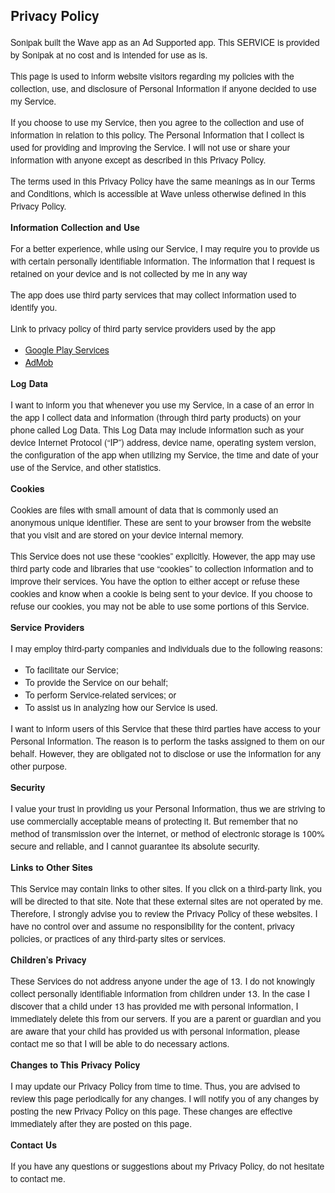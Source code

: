 <title>Privacy Policy</title> <style>body{font-family: "Helvetica Neue", Helvetica, Arial, sans-serif; padding:1em;}</style></head> <body><h2>Privacy Policy</h2> <p> Sonipak built the Wave app as an Ad Supported app. This SERVICE is provided by Sonipak at no cost and is intended for use as is.
                  </p> <p>This page is used to inform website visitors regarding my policies with the collection, use, and
                    disclosure of Personal Information if anyone decided to use my Service.
                  </p> <p>If you choose to use my Service, then you agree to the collection and use of information in relation
                    to this policy. The Personal Information that I collect is used for providing and improving the
                    Service. I will not use or share your information with anyone except as described
                    in this Privacy Policy.
                  </p> <p>The terms used in this Privacy Policy have the same meanings as in our Terms and Conditions, which is accessible
                    at Wave unless otherwise defined in this Privacy Policy.
                  </p> <p><strong>Information Collection and Use</strong></p> <p>For a better experience, while using our Service, I may require you to provide us with certain
                    personally identifiable information. The information that I request is retained on your device and is not collected by me in any way
                  </p> <p>The app does use third party services that may collect information used to identify you.</p> <div><p>Link to privacy policy of third party service providers used by the app </p> <ul><li><a href="https://www.google.com/policies/privacy/" target="_blank">Google Play Services</a></li> <li><a href="https://support.google.com/admob/answer/6128543?hl=en" target="_blank">AdMob</a></li> <!----> <!----></ul></div> <p><strong>Log Data</strong></p> <p> I want to inform you that whenever you use my Service, in a case of an
                    error in the app I collect data and information (through third party products) on your phone
                    called Log Data. This Log Data may include information such as your device Internet Protocol (“IP”) address,
                    device name, operating system version, the configuration of the app when utilizing my Service,
                    the time and date of your use of the Service, and other statistics.
                  </p> <p><strong>Cookies</strong></p> <p>Cookies are files with small amount of data that is commonly used an anonymous unique identifier. These
                    are sent to your browser from the website that you visit and are stored on your device internal memory.
                  </p> <p>This Service does not use these “cookies” explicitly. However, the app may use third party code and libraries
                    that use “cookies” to collection information and to improve their services. You have the option to either
                    accept or refuse these cookies and know when a cookie is being sent to your device. If you choose to
                    refuse our cookies, you may not be able to use some portions of this Service.
                  </p> <p><strong>Service Providers</strong></p> <p> I may employ third-party companies and individuals due to the following reasons:</p> <ul><li>To facilitate our Service;</li> <li>To provide the Service on our behalf;</li> <li>To perform Service-related services; or</li> <li>To assist us in analyzing how our Service is used.</li></ul> <p> I want to inform users of this Service that these third parties have access to your
                    Personal Information. The reason is to perform the tasks assigned to them on our behalf. However, they
                    are obligated not to disclose or use the information for any other purpose.
                  </p> <p><strong>Security</strong></p> <p> I value your trust in providing us your Personal Information, thus we are striving
                    to use commercially acceptable means of protecting it. But remember that no method of transmission over
                    the internet, or method of electronic storage is 100% secure and reliable, and I cannot guarantee
                    its absolute security.
                  </p> <p><strong>Links to Other Sites</strong></p> <p>This Service may contain links to other sites. If you click on a third-party link, you will be directed
                    to that site. Note that these external sites are not operated by me. Therefore, I strongly
                    advise you to review the Privacy Policy of these websites. I have no control over
                    and assume no responsibility for the content, privacy policies, or practices of any third-party sites
                    or services.
                  </p> <p><strong>Children’s Privacy</strong></p> <p>These Services do not address anyone under the age of 13. I do not knowingly collect
                    personally identifiable information from children under 13. In the case I discover that a child
                    under 13 has provided me with personal information, I immediately delete this from
                    our servers. If you are a parent or guardian and you are aware that your child has provided us with personal
                    information, please contact me so that I will be able to do necessary actions.
                  </p> <p><strong>Changes to This Privacy Policy</strong></p> <p> I may update our Privacy Policy from time to time. Thus, you are advised to review
                    this page periodically for any changes. I will notify you of any changes by posting
                    the new Privacy Policy on this page. These changes are effective immediately after they are posted on
                    this page.
                  </p> <p><strong>Contact Us</strong></p> <p>If you have any questions or suggestions about my Privacy Policy, do not hesitate to contact
                    me.
                  </p> 
